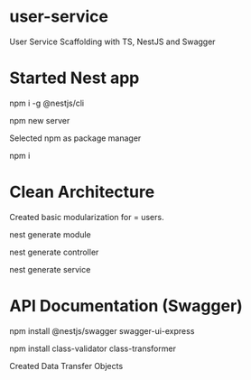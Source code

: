 # user-service
User Service Scaffolding with TS, NestJS and Swagger

# Started Nest app

npm i -g @nestjs/cli

npm new server

Selected npm as package manager

npm i

# Clean Architecture

Created basic modularization for <module-name> = users.

nest generate module <module-name>

nest generate controller <module-name>

nest generate service <module-name>

# API Documentation (Swagger)

npm install @nestjs/swagger swagger-ui-express

npm install class-validator class-transformer

Created Data Transfer Objects